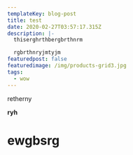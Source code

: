 ```yaml
---
templateKey: blog-post
title: test
date: 2020-02-27T03:57:17.315Z
description: |-
  thiserghrthbergbrthnrm

  rgbrthnryjmtyjm
featuredpost: false
featuredimage: /img/products-grid3.jpg
tags:
  - wow
---
```

retherny



**ryh**

# ewgbsrg
